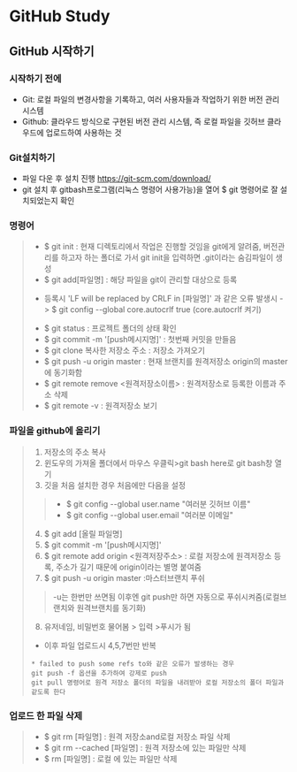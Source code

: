 # GitHub Study

## GitHub 시작하기
### 시작하기 전에
* Git: 로컬 파일의 변경사항을 기록하고, 여러 사용자들과 작업하기 위한 버전 관리 시스템
* Github: 클라우드 방식으로 구현된 버전 관리 시스템, 즉 로컬 파일을 깃허브 클라우드에 업로드하여 사용하는 것

### Git설치하기
* 파일 다운 후 설치 진행 https://git-scm.com/download/
* git 설치 후 gitbash프로그램(리눅스 명령어 사용가능)을 열어 $ git 명령어로 잘 설치되었는지 확인

### 명령어
>* $ git init : 현재 디렉토리에서 작업은 진행할 것임을 git에게 알려줌, 버전관리를 하고자 하는 폴더로 가서 git init을 입력하면 .git이라는 숨김파일이 생성
>* $ git add[파일명] : 해당 파일을 git이 관리할 대상으로 등록
> - 등록시 'LF will be replaced by CRLF in [파일명]' 과 같은 오류 발생시 -> $  git config --global core.autocrlf true (core.autocrlf 켜기)
>* $ git status : 프로젝트 폴더의 상태 확인
>* $ git commit -m '[push메시지명]' : 첫번째 커밋을 만들음
>* $ git clone 복사한 저장소 주소 : 저장소 가져오기
>* $ git push -u origin master : 현재 브랜치를 원격저장소 origin의 master에 동기화함
>* $ git remote remove <원격저장소이름> : 원격저장소로 등록한 이름과 주소 삭제
>* $ git remote -v : 원격저장소 보기

### 파일을 github에 올리기
>1. 저장소의 주소 복사
>2. 윈도우의 가져올 폴더에서 마우스 우클릭>git bash here로 git bash창 열기
>3. 깃을 처음 설치한 경우 처음에만 다음을 설정
>> * $ git config --global user.name "여러분 깃허브 이름"
>> * $ git config --global user.email "여러분 이메일"
>4. $ git add [올릴 파일명]
>5. $ git commit -m '[push메시지명]'
>6. $ git remote add origin <원격저장주소> : 로컬 저장소에 원격저장소 등록, 주소가 길기 때문에 origin이라는 별명 붙여줌
>7. $ git push -u origin master :마스터브랜치 푸쉬
>>-u는 한번만 쓰면됨 이후엔 git push만 하면 자동으로 푸쉬시켜줌(로컬브랜치와 원격브랜치를 동기화) 
>8. 유저네임, 비밀번호 물어봄 > 입력 >푸시가 됨
> * 이후 파일 업로드시 4,5,7번만 반복
> ```
> * failed to push some refs to와 같은 오류가 발생하는 경우
> git push -f 옵션을 추가하여 강제로 push
> git pull 명령어로 원격 저장소 폴더의 파일을 내려받아 로컬 저장소의 폴더 파일과 같도록 한다 
> ```

### 업로드 한 파일 삭제
>* $ git rm [파일명] : 원격 저장소and로컬 저장소 파일 삭제
>* $ git rm --cached [파일명] : 원격 저장소에 있는 파일만 삭제
>* $ rm [파일명] : 로컬 에 있는 파일만 삭제
